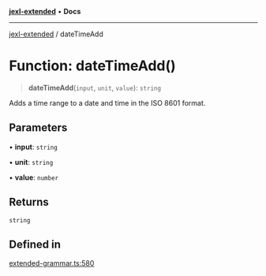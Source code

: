 [**jexl-extended**](../README.md) • **Docs**

***

[jexl-extended](../globals.md) / dateTimeAdd

# Function: dateTimeAdd()

> **dateTimeAdd**(`input`, `unit`, `value`): `string`

Adds a time range to a date and time in the ISO 8601 format.

## Parameters

• **input**: `string`

• **unit**: `string`

• **value**: `number`

## Returns

`string`

## Defined in

[extended-grammar.ts:580](https://github.com/nikoraes/jexl-extended/blob/0d088073b18839315bb7964d107cdd49b0d074cd/src/extended-grammar.ts#L580)
